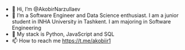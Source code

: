 - 👋 Hi, I’m @AkobirNarzullaev
- 👀 I’m a Software Engineer and Data Science enthusiast. I am a junior student in INHA University in Tashkent. I am majoring in Software Engineering
- 🌱 My stack is Python, JavaScript and SQL
- 📫 How to reach me https://t.me/akobiir1
